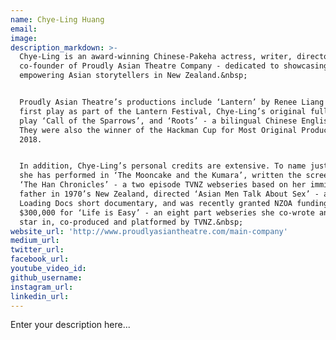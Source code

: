 ```yaml
---
name: Chye-Ling Huang
email:
image:
description_markdown: >-
  Chye-Ling is an award-winning Chinese-Pakeha actress, writer, director and
  co-founder of Proudly Asian Theatre Company - dedicated to showcasing and
  empowering Asian storytellers in New Zealand.&nbsp;


  Proudly Asian Theatre’s productions include ‘Lantern’ by Renee Liang - the
  first play as part of the Lantern Festival, Chye-Ling’s original full length
  play ‘Call of the Sparrows’, and ‘Roots’ - a bilingual Chinese English play.
  They were also the winner of the Hackman Cup for Most Original Production
  2018.


  In addition, Chye-Ling’s personal credits are extensive. To name just a few,
  she has performed in ‘The Mooncake and the Kumara’, written the screenplay for
  ‘The Han Chronicles’ - a two episode TVNZ webseries based on her immigrant
  father in 1970’s New Zealand, directed ‘Asian Men Talk About Sex’ - a popular
  Loading Docs short documentary, and was recently granted NZOA funding of
  $300,000 for ‘Life is Easy’ - an eight part webseries she co-wrote and will
  star in, co-produced and platformed by TVNZ.&nbsp;
website_url: 'http://www.proudlyasiantheatre.com/main-company'
medium_url:
twitter_url:
facebook_url:
youtube_video_id:
github_username:
instagram_url:
linkedin_url:
---
```


Enter your description here...
